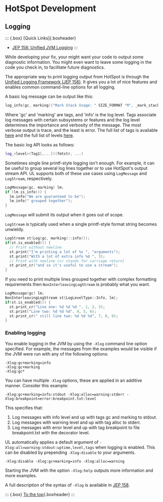# HotSpot Development

## Logging

::: {.box}
[Quick Links]{.boxheader}

* [JEP 158: Unified JVM Logging](https://openjdk.org/jeps/158)
:::

While developing your fix, your might want your code to output some diagnostic information. You might even want to leave some logging in the code you check in, to facilitate future diagnostics.

The appropriate way to print logging output from HotSpot is through the [Unified Logging Framework (JEP 158)](https://openjdk.org/jeps/158). It gives you a lot of nice features and enables common command-line options for all logging.

A basic log message can be output like this:

~~~c++
log_info(gc, marking)("Mark Stack Usage: " SIZE_FORMAT "M", _mark_stack_usage / M);
~~~

Where 'gc' and 'marking' are tags, and 'info' is the log level. Tags associate log messages with certain subsystems or features and the log level determines the importance and verbosity of the message. The most verbose output is trace, and the least is error. The full list of tags is available [here](https://github.com/openjdk/jdk/blob/master/src/hotspot/share/logging/logTag.hpp) and the full list of levels [here](https://github.com/openjdk/jdk/blob/master/src/hotspot/share/logging/logLevel.hpp).

The basic log API looks as follows:

~~~c++
log_<level>(Tag1[,...])(fmtstr, ...)
~~~

Sometimes single line printf-style logging isn't enough.
For example, it can be useful to group several log lines together or to use HotSpot's output stream API.
UL supports both of these use cases using `LogMessage` and `LogStream`, respectively.

~~~c++
LogMessage(gc, marking) lm;
if (lm.is_info()) {
  lm.info("We are guaranteed to be");
  lm.info(" grouped together");
}
~~~

`LogMessage` will submit its output when it goes out of scope.

`LogStream` is typically used when a single printf-style format string becomes unwieldy.

~~~c++
LogStream st(Log(gc, marking)::info());
if(st.is_enabled()) {
  // Print without newline
  st.print("I'm printing a lot of %s ", "arguments");
  st.print("With a lot of extra info %d ", 3);
  // Print with newline (cr stands for carriage return)
  st.print_cr("and so it's useful to use a stream");
}
~~~

If you need to print multiple lines grouped together with complex formatting requirements then `NonInterleavingLogStream` is probably what you want.

~~~c++
LogMessage(gc) lm;
NonInterleavingLogStream st{LogLevelType::Info, lm};
if(st.is_enabled()) {
  st.print_cr("Line one: %d %d %d ", 1, 2, 3);
  st.print("Line two: %d %d %d", 4, 5, 6);
  st.print_cr(" still line two: %d %d %d", 7, 8, 9);
}
~~~

### Enabling logging

You enable logging in the JVM by using the `-Xlog` command line option specified. For example, the messages from the examples would be visible if the JVM were run with any of the following options:

~~~
-Xlog:gc+marking=info
-Xlog:gc+marking
-Xlog:gc*
~~~

You can have multiple `-Xlog` options, these are applied in an additive manner. Consider this example:

~~~
-Xlog:gc+marking=info:stdout -Xlog:alloc=warning:stderr -Xlog:breakpoint=error:breakpoint.txt:level
~~~

This specifies that:

1. Log messages with info level and up with tags gc and marking to stdout.
2. Log messages with warning level and up with tag alloc to stderr.
3. Log messages with error level and up with tag breakpoint to file breakpoint.txt with the decorator level.

UL automatically applies a default argument of `-Xlog:all=warning:stdout:uptime,level,tags` when logging is enabled. This can be disabled by prepending `-Xlog:disable` to your arguments.

~~~
-Xlog:disable -Xlog:gc+marking=info -Xlog:alloc=warning
~~~

Starting the JVM with the option `-Xlog:help` outputs more information and more examples.

A full description of the syntax of `-Xlog` is available in [JEP 158](https://openjdk.java.net/jeps/158).

::: {.box}
[To the top](#){.boxheader}
:::
